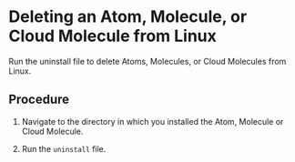 # Deleting an Atom, Molecule, or Cloud Molecule from Linux 

<head>
  <meta name="guidename" content="Integration"/>
  <meta name="context" content="GUID-31dbe302-3178-44bc-a9ee-2258ec7c29b2"/>
</head>


Run the uninstall file to delete Atoms, Molecules, or Cloud Molecules from Linux.

## Procedure

1.  Navigate to the directory in which you installed the Atom, Molecule or Cloud Molecule.

2.  Run the `uninstall` file.